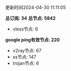更新时间2024-04-30 11:11:05

**总订阅: 34**
**总节点: 5842**
- vless节点: 6

**google ping有效节点: 220**
- v2ray节点: 67
- ss节点: 147
- trojan节点: 6
